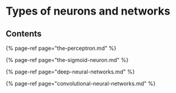 # Types of neurons and networks

## Contents

{% page-ref page="the-perceptron.md" %}

{% page-ref page="the-sigmoid-neuron.md" %}

{% page-ref page="deep-neural-networks.md" %}

{% page-ref page="convolutional-neural-networks.md" %}

